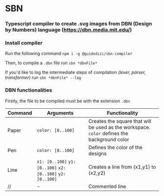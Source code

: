 # SBN
### Typescript compiler to create .svg images from DBN (Design by Numbers) language (https://dbn.media.mit.edu/)

### Install compiler
Run the following command `npm i -g @guidodizi/sbn-compiler`

Then, to compile a `.dbn` file run  `sbn *dbnFile*`

If you'd like to log the intermediate steps of compilation *(lexer, parser, transformer)* run `sbn *dbnFile* --log`


### DBN functionalities

Firstly, the file to be compiled must be with the extension `.dbn`


| Command | Arguments | Functionality  |
| --- | ---- | ----- |
| Paper | `color: [0..100]` | Creates the square that will be used as the workspace. `color` defines the background color |
| Pen | `color: [0..100]` | Defines the color of the designs |
| Line | `x1: [0..100]` `y1: [0..100]` `x2: [0..100]` `y2: [0..100]` | Creates a line from (x1,y1) to (x2,y2)|
| // | - | Commented line|
